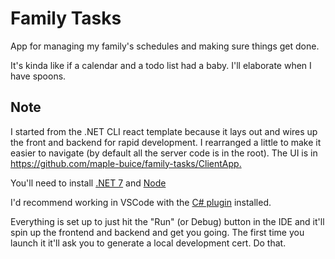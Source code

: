 # Family Tasks

App for managing my family's schedules and making sure things get done.

It's kinda like if a calendar and a todo list had a baby. I'll elaborate when I have spoons.

## Note

I started from the .NET CLI react template because it lays out and wires up the front and backend for rapid development. I rearranged a little to make it easier to navigate (by default all the server code is in the root). The UI is in [https://github.com/maple-buice/family-tasks/ClientApp. ](https://github.com/maple-buice/family-tasks/tree/main/ClientApp)

You'll need to install [.NET 7](https://dotnet.microsoft.com/en-us/download) and [Node](https://nodejs.org/en)

I'd recommend working in VSCode with the [C# plugin](https://marketplace.visualstudio.com/items?itemName=ms-dotnettools.csharp) installed.

Everything is set up to just hit the "Run" (or Debug) button in the IDE and it'll spin up the frontend and backend and get you going. The first time you launch it it'll ask you to generate a local development cert. Do that.
